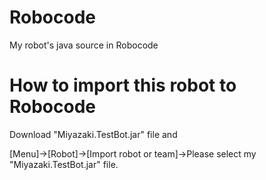 # Robocode
My robot's java source in Robocode 

#  How to import this robot to Robocode

Download "Miyazaki.TestBot.jar" file and

[Menu]->[Robot]->[Import robot or team]->Please select my "Miyazaki.TestBot.jar" file.
